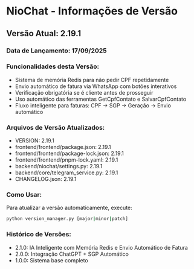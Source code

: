 # NioChat - Informações de Versão

## Versão Atual: 2.19.1

### Data de Lançamento: 17/09/2025

### Funcionalidades desta Versão:
- Sistema de memória Redis para não pedir CPF repetidamente
- Envio automático de fatura via WhatsApp com botões interativos
- Verificação obrigatória se é cliente antes de prosseguir
- Uso automático das ferramentas GetCpfContato e SalvarCpfContato
- Fluxo inteligente para faturas: CPF → SGP → Geração → Envio automático

### Arquivos de Versão Atualizados:
- VERSION: 2.19.1
- frontend/frontend/package.json: 2.19.1
- frontend/frontend/package-lock.json: 2.19.1
- frontend/frontend/pnpm-lock.yaml: 2.19.1
- backend/niochat/settings.py: 2.19.1
- backend/core/telegram_service.py: 2.19.1
- CHANGELOG.json: 2.19.1

### Como Usar:
Para atualizar a versão automaticamente, execute:
```bash
python version_manager.py [major|minor|patch]
```

### Histórico de Versões:
- 2.1.0: IA Inteligente com Memória Redis e Envio Automático de Fatura
- 2.0.0: Integração ChatGPT + SGP Automático
- 1.0.0: Sistema base completo

